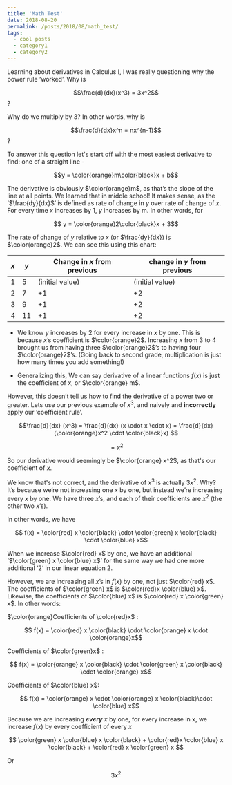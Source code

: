 ```yaml
---
title: 'Math Test'
date: 2018-08-20
permalink: /posts/2018/08/math_test/
tags:
  - cool posts
  - category1
  - category2
---
```

Learning about derivatives in Calculus I, I was really questioning why the power rule ‘worked’. Why is 

$$\frac{d}{dx}(x^3) = 3x^2$$?

 Why do we multiply by 3?  In other words, why is 

$$\frac{d}{dx}x^n = nx^{n-1}$$?

To answer this question let's start off with the most easiest derivative to find: one of a straight line -

$$y = \color{orange}m\color{black}x + b$$

The derivative is obviously $\color{orange}m$, as that’s the slope of the line at all points. We learned that in middle school! It makes sense, as the ‘$\frac{dy}{dx}$’ is defined as rate of change in $y$ over rate of change of $x$. For every time $x$ increases by 1, $y$ increases by m. In other words, for

$$ y = \color{orange}2\color{black}x + 3$$

The rate of change of $y$ relative to $x$ (or $\frac{dy}{dx}) is $\color{orange}2$. We can see this using this chart:

| *x* | *y*  | Change in *x* from previous     | change in *y* from previous    |
|---|----|-------------|--------------|
| 1 | 5  | (initial value) | (initial value) |
| 2 | 7  |              +1 |  +2 |
| 3 | 9  |               +1|  +2|
| 4 | 11 |             +1|  +2|


* We know $y$ increases by 2 for every increase in $x$ by one. This is because $x$’s coefficient is $\color{orange}2$. Increasing $x$ from 3 to 4 brought us from having three $\color{orange}2$’s to having four $\color{orange}2$’s. (Going back to second grade, multiplication is just how many times you add something!)

* Generalizing this, We can say derivative of a linear functions $f(x)$ is just the coefficient of $x$, or $\color{orange} m$.

However, this doesn’t tell us how to find the derivative of a power two or greater. Lets use our previous example of $x^3$, and naively and **incorrectly** apply our ‘coefficient rule’.

$$\frac{d}{dx} (x^3) = \frac{d}{dx} (x \cdot x \cdot x) = \frac{d}{dx} (\color{orange}x^2 \cdot \color{black}x) $$

$$ = x^2$$

So our derivative would seemingly be $\color{orange} x^2$, as that's our coefficient of $x$.

We know that's not correct, and the derivative of $x^3$ is actually $3x^2$. Why? It’s because we’re not increasing one $x$ by one, but instead we’re increasing every $x$ by one. We have three $x$’s, and each of their coefficients are $x^2$ (the other two $x$’s).

In other words, we have

$$ f(x) = \color{red} x \color{black} \cdot \color{green} x \color{black} \cdot \color{blue} x$$

When we increase $\color{red} x$ by one, we have an additional ‘$\color{green} x \color{blue} x$’ for the same way we had one more additional ‘2’ in our linear equation 2.

However, we are increasing all $x$’s in $f(x)$ by one, not just $\color{red} x$. The coefficients of $\color{green} x$ is $\color{red}x \color{blue} x$. Likewise, the coefficients of $\color{blue} x$ is $\color{red} x \color{green} x$. In other words:

$\color{orange}Coefficients of \color{red}x$ :

$$ f(x) = \color{red} x \color{black} \cdot \color{orange} x \cdot \color{orange}x$$

Coefficients of $\color{green}x$ :

$$ f(x) = \color{orange} x \color{black} \cdot \color{green} x \color{black} \cdot \color{orange} x$$

Coefficients of $\color{blue} x$:

 $$ f(x) = \color{orange} x  \cdot  \color{orange} x \color{black}\cdot \color{blue} x$$




Because we are increasing ***every*** *x* by one, for every increase in x, we increase $f(x)$ by every coefficient of every *x*

$$ \color{green} x \color{blue} x \color{black} + \color{red}x \color{blue} x \color{black} + \color{red} x \color{green} x $$

Or

$$ 3x^2$$
 



 

